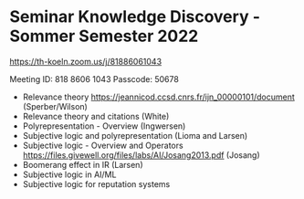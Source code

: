 # Seminar Knowledge Discovery - Sommer Semester 2022

https://th-koeln.zoom.us/j/81886061043

Meeting ID: 818 8606 1043
Passcode: 50678

* Relevance theory https://jeannicod.ccsd.cnrs.fr/ijn_00000101/document (Sperber/Wilson)
* Relevance theory and citations (White)
* Polyrepresentation - Overview (Ingwersen)
* Subjective logic and polyrepresentation (Lioma and Larsen)
* Subjective logic - Overview and Operators https://files.givewell.org/files/labs/AI/Josang2013.pdf (Josang)
* Boomerang effect in IR (Larsen)
* Subjective logic in AI/ML
* Subjective logic for reputation systems 
